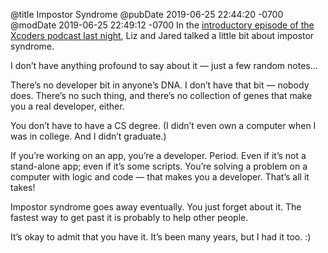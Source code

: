 @title Impostor Syndrome
@pubDate 2019-06-25 22:44:20 -0700
@modDate 2019-06-25 22:49:12 -0700
In the [introductory episode of the Xcoders podcast last night](https://xcoders.org/2019/06/24/welcome-to-the.html), Liz and Jared talked a little bit about impostor syndrome.

I don’t have anything profound to say about it — just a few random notes…

There’s no developer bit in anyone’s DNA. I don’t have that bit — nobody does. There’s no such thing, and there’s no collection of genes that make you a real developer, either.

You don’t have to have a CS degree. (I didn’t even own a computer when I was in college. And I didn’t graduate.)

If you’re working on an app, you’re a developer. Period. Even if it’s not a stand-alone app; even if it’s some scripts. You’re solving a problem on a computer with logic and code — that makes you a developer. That’s all it takes!

Impostor syndrome goes away eventually. You just forget about it. The fastest way to get past it is probably to help other people.

It’s okay to admit that you have it. It’s been many years, but I had it too. :)
